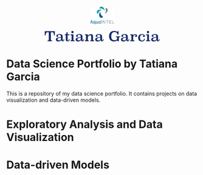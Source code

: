 <p align="center"><img width=12.5% src="https://github.com/tgarciabotero/portfolio/blob/master/Media/logo.png"></p>
<p align="center"><img width=60% src="https://github.com/tgarciabotero/portfolio/blob/master/Media/tatianagarcia.png"></p>

# Data Science Portfolio by Tatiana Garcia

This is a repository of my data science portfolio. It contains projects on data visualization and data-driven models.

# Exploratory Analysis and Data Visualization

# Data-driven Models

